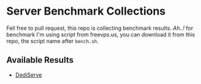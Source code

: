 # Server Benchmark Collections

Fell free to pull request, this repo is collecting benchmark results. *Ah..!* for benchmark I'm using script from freevps.us, you can download it from this repo, the script name after `bench.sh`.

## Available Results
- [DediServe](https://github.com/codxse/server-benchmarks/tree/master/dediserve)
